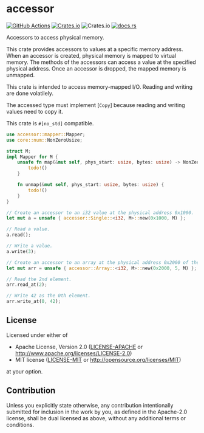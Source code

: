 # accessor

[![GitHub Actions](https://github.com/toku-sa-n/accessor/workflows/Rust/badge.svg)](https://github.com/toku-sa-n/accessor/actions)
[![Crates.io](https://img.shields.io/crates/v/accessor)](https://crates.io/crates/accessor)
![Crates.io](https://img.shields.io/crates/l/accessor)
[![docs.rs](https://docs.rs/accessor/badge.svg)](https://docs.rs/accessor)

Accessors to access physical memory.

This crate provides accessors to values at a specific memory address. When an accessor is
created, physical memory is mapped to virtual memory. The methods of the accessors can access
a value at the specified physical address.  Once an accessor is dropped, the mapped memory is unmapped.

This crate is intended to access memory-mapped I/O. Reading and writing are done volatilely.

The accessed type must implement [`Copy`] because reading and writing values need to copy it.

This crate is `#[no_std]` compatible.

```rust
use accessor::mapper::Mapper;
use core::num::NonZeroUsize;

struct M;
impl Mapper for M {
    unsafe fn map(&mut self, phys_start: usize, bytes: usize) -> NonZeroUsize {
        todo!()
    }

    fn unmap(&mut self, phys_start: usize, bytes: usize) {
        todo!()
    }
}

// Create an accessor to an i32 value at the physical address 0x1000.
let mut a = unsafe { accessor::Single::<i32, M>::new(0x1000, M) };

// Read a value.
a.read();

// Write a value.
a.write(3);

// Create an accessor to an array at the physical address 0x2000 of the type i32 that has 5 elements.
let mut arr = unsafe { accessor::Array::<i32, M>::new(0x2000, 5, M) };

// Read the 2nd element.
arr.read_at(2);

// Write 42 as the 0th element.
arr.write_at(0, 42);
```

## License

Licensed under either of

 * Apache License, Version 2.0
   ([LICENSE-APACHE](LICENSE-APACHE) or http://www.apache.org/licenses/LICENSE-2.0)
 * MIT license
   ([LICENSE-MIT](LICENSE-MIT) or http://opensource.org/licenses/MIT)

at your option.

## Contribution

Unless you explicitly state otherwise, any contribution intentionally submitted
for inclusion in the work by you, as defined in the Apache-2.0 license, shall be
dual licensed as above, without any additional terms or conditions.

